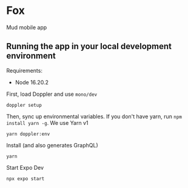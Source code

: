 # Fox

Mud mobile app

## Running the app in your local development environment

Requirements:
- Node 16.20.2

First, load Doppler and use `mono/dev`

```
doppler setup
```

Then, sync up environmental variables. If you don't have yarn, run `npm install yarn -g`. We use Yarn v1

```
yarn doppler:env
```

Install (and also generates GraphQL)

```
yarn
```

Start Expo Dev

```
npx expo start
```
